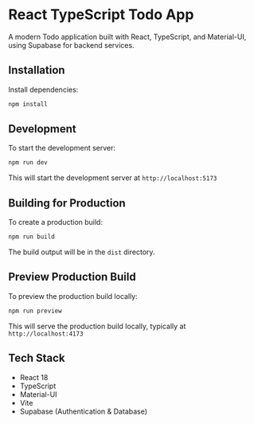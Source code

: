 # React TypeScript Todo App

A modern Todo application built with React, TypeScript, and Material-UI, using Supabase for backend services.

## Installation

Install dependencies:

```bash
npm install
```

## Development

To start the development server:

```bash
npm run dev
```

This will start the development server at `http://localhost:5173`

## Building for Production

To create a production build:

```bash
npm run build
```

The build output will be in the `dist` directory.

## Preview Production Build

To preview the production build locally:

```bash
npm run preview
```

This will serve the production build locally, typically at `http://localhost:4173`

## Tech Stack

- React 18
- TypeScript
- Material-UI
- Vite
- Supabase (Authentication & Database)

